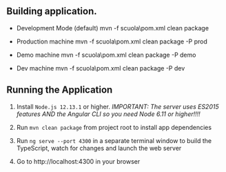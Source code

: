 ## Building application.

*  Development Mode (default)
	mvn -f scuola\pom.xml clean package

*  Production machine
	mvn -f scuola\pom.xml clean package -P prod

*  Demo machine
   mvn -f scuola\pom.xml clean package -P demo

*  Dev machine
   mvn -f scuola\pom.xml clean package -P dev

## Running the Application
1. Install `Node.js 12.13.1` or higher. *IMPORTANT: The server uses ES2015 features AND the Angular CLI so you need Node 6.11 or higher!!!!*

1. Run `mvn clean package` from project root to install app dependencies

2. Run `ng serve --port 4300` in a separate terminal window to build the TypeScript, watch for changes and launch the web server

1. Go to http://localhost:4300 in your browser 
